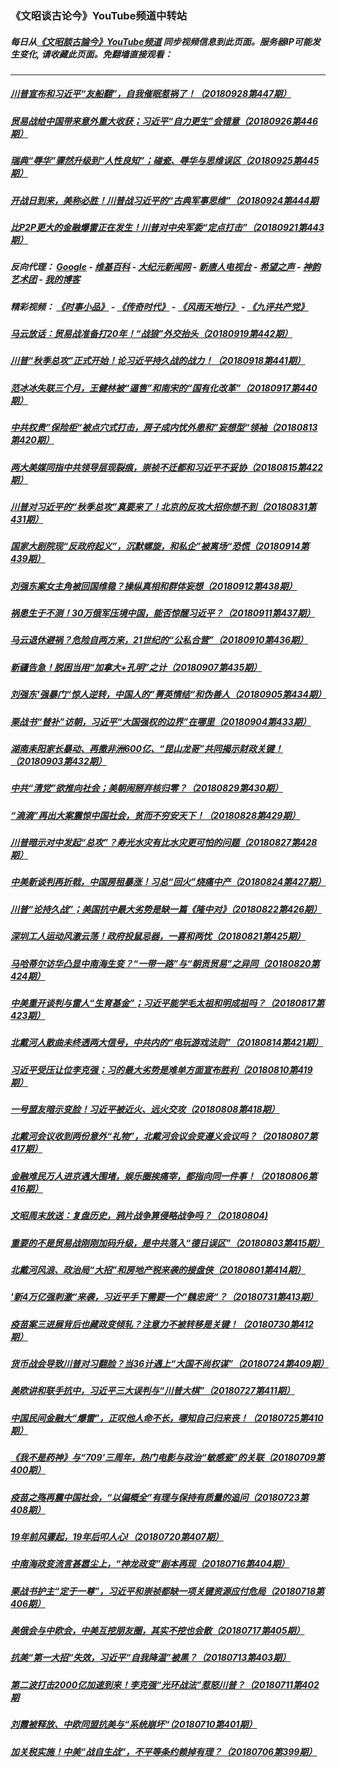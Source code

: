 ### 《文昭谈古论今》YouTube频道中转站
##### 每日从[《文昭談古論今》YouTube频道](https://www.youtube.com/channel/UCtAIPjABiQD3qjlEl1T5VpA) 同步视频信息到此页面。服务器IP可能发生变化, 请收藏此页面。免翻墙直接观看：

---

##### <a href='http://45.63.82.168/wenzhao/川普宣布和习近平“友船翻”，自我催眠惹祸了！（20180928第447期）-ij_iJ61YaJs.mp4'>川普宣布和习近平“友船翻”，自我催眠惹祸了！（20180928第447期）</a>
##### <a href='http://45.63.82.168/wenzhao/贸易战给中国带来意外重大收获；习近平“自力更生”会错意（20180926第446期）-QlN3s0iL8hc.mp4'>贸易战给中国带来意外重大收获；习近平“自力更生”会错意（20180926第446期）</a>
##### <a href='http://45.63.82.168/wenzhao/瑞典“辱华”骤然升级到“人性良知”；碰瓷、辱华与思维误区（20180925第445期）-zsxwYd2r6z4.mp4'>瑞典“辱华”骤然升级到“人性良知”；碰瓷、辱华与思维误区（20180925第445期）</a>
##### <a href='http://45.63.82.168/wenzhao/开战日到来，美称必胜！川普战习近平的“古典军事思维”（20180924第444期-9As0qs1pEm4.mp4'>开战日到来，美称必胜！川普战习近平的“古典军事思维”（20180924第444期</a>
##### <a href='http://45.63.82.168/wenzhao/比P2P更大的金融爆雷正在发生！川普对中央军委“定点打击”（20180921第443期）-UjX73mLM6Ho.mp4'>比P2P更大的金融爆雷正在发生！川普对中央军委“定点打击”（20180921第443期）</a>
##### 反向代理： [Google](http://45.63.82.168:8888/search?q=425事件) - [维基百科](http://45.63.82.168:8100/wiki/喬高-麥塔斯調查報告) - [大纪元新闻网](http://45.63.82.168:10080) - [新唐人电视台](http://45.63.82.168:8000) - [希望之声](http://45.63.82.168:8200) - [神韵艺术团](http://45.63.82.168:8000/xtr/gb/prog673.html) - [我的博客](http://45.63.82.168:10000/)
##### 精彩视频： [《时事小品》](https://github.com/gfw-breaker/ntdtv-comedy/blob/master/README.md) - [《传奇时代》](http://45.63.82.168:10000/videos/legend/) - [《风雨天地行》](http://45.63.82.168:10000/videos/fytdx/) - [《九评共产党》](http://45.63.82.168:10000/videos/jiuping/)
##### <a href='http://45.63.82.168/wenzhao/马云放话：贸易战准备打20年！“战狼”外交抬头（20180919第442期）-JCotV9VWIOQ.mp4'>马云放话：贸易战准备打20年！“战狼”外交抬头（20180919第442期）</a>
##### <a href='http://45.63.82.168/wenzhao/川普“秋季总攻”正式开始！论习近平持久战的战力！（20180918第441期）-w1hPiAQfGw8.mp4'>川普“秋季总攻”正式开始！论习近平持久战的战力！（20180918第441期）</a>
##### <a href='http://45.63.82.168/wenzhao/范冰冰失联三个月，王健林被“逼售”和南宋的“国有化改革”（20180917第440期）-Ej4zl6pEGHc.mp4'>范冰冰失联三个月，王健林被“逼售”和南宋的“国有化改革”（20180917第440期）</a>
##### <a href='http://45.63.82.168/wenzhao/中共权贵”保险柜“被点穴式打击，房子成内忧外患和”妄想型“领袖（20180813第420期）-r_YWMIeL8TA.mp4'>中共权贵”保险柜“被点穴式打击，房子成内忧外患和”妄想型“领袖（20180813第420期）</a>
##### <a href='http://45.63.82.168/wenzhao/两大美媒同指中共领导层现裂痕，崇祯不迁都和习近平不妥协（20180815第422期）-JhewIfTRNbs.mp4'>两大美媒同指中共领导层现裂痕，崇祯不迁都和习近平不妥协（20180815第422期）</a>
##### <a href='http://45.63.82.168/wenzhao/川普对习近平的“秋季总攻”真要来了！北京的反攻大招你想不到（20180831第431期）-VShPV8f7DQg.mp4'>川普对习近平的“秋季总攻”真要来了！北京的反攻大招你想不到（20180831第431期）</a>
##### <a href='http://45.63.82.168/wenzhao/国家大剧院现“反政府起义”，沉默螺旋，和私企”被离场“恐慌（20180914第439期）-Iv2O13_Is2g.mp4'>国家大剧院现“反政府起义”，沉默螺旋，和私企”被离场“恐慌（20180914第439期）</a>
##### <a href='http://45.63.82.168/wenzhao/刘强东案女主角被回国维稳？操纵真相和群体妄想（20180912第438期）-4Ju0bBmeYgg.mp4'>刘强东案女主角被回国维稳？操纵真相和群体妄想（20180912第438期）</a>
##### <a href='http://45.63.82.168/wenzhao/祸患生于不测！30万俄军压境中国，能否惊醒习近平？（20180911第437期）-7S-VyQT32KE.mp4'>祸患生于不测！30万俄军压境中国，能否惊醒习近平？（20180911第437期）</a>
##### <a href='http://45.63.82.168/wenzhao/马云退休避祸？危险自两方来，21世纪的“公私合营”（20180910第436期）-b2CARuDeNd8.mp4'>马云退休避祸？危险自两方来，21世纪的“公私合营”（20180910第436期）</a>
##### <a href='http://45.63.82.168/wenzhao/新疆告急！脱困当用“加拿大+孔明”之计（20180907第435期）-0zK4bjkJbAY.mp4'>新疆告急！脱困当用“加拿大+孔明”之计（20180907第435期）</a>
##### <a href='http://45.63.82.168/wenzhao/刘强东强暴门“惊人逆转，中国人的”菁英情结“和伪善人（20180905第434期）-YmghGVUtWYs.mp4'>刘强东'强暴门“惊人逆转，中国人的”菁英情结“和伪善人（20180905第434期）</a>
##### <a href='http://45.63.82.168/wenzhao/栗战书“替补”访朝，习近平“大国强权的边界”在哪里（20180904第433期）-MeOFvI7OkUQ.mp4'>栗战书“替补”访朝，习近平“大国强权的边界”在哪里（20180904第433期）</a>
##### <a href='http://45.63.82.168/wenzhao/湖南耒阳家长暴动、再撒非洲600亿、“昆山龙哥”共同揭示财政关键！（20180903第432期）-uLkJYaJVxKI.mp4'>湖南耒阳家长暴动、再撒非洲600亿、“昆山龙哥”共同揭示财政关键！（20180903第432期）</a>
##### <a href='http://45.63.82.168/wenzhao/中共“清党”欲推向社会；美朝闹掰弃核归零？（20180829第430期）-cFf-WBwTA5Y.mp4'>中共“清党”欲推向社会；美朝闹掰弃核归零？（20180829第430期）</a>
##### <a href='http://45.63.82.168/wenzhao/“滴滴”再出大案震惊中国社会，贫而不穷安天下！（20180828第429期）-KdhYBb2GRII.mp4'>“滴滴”再出大案震惊中国社会，贫而不穷安天下！（20180828第429期）</a>
##### <a href='http://45.63.82.168/wenzhao/川普暗示对中发起“总攻”？寿光水灾有比水灾更可怕的问题（20180827第428期）-uwZLtol4o3A.mp4'>川普暗示对中发起“总攻”？寿光水灾有比水灾更可怕的问题（20180827第428期）</a>
##### <a href='http://45.63.82.168/wenzhao/中美新谈判再折戟，中国房租暴涨！习总“回火”烧痛中产（20180824第427期）--OPq-BR-c5M.mp4'>中美新谈判再折戟，中国房租暴涨！习总“回火”烧痛中产（20180824第427期）</a>
##### <a href='http://45.63.82.168/wenzhao/川普“论持久战”；美国抗中最大劣势是缺一篇《隆中对》（20180822第426期）-nHGOO9Yfn5A.mp4'>川普“论持久战”；美国抗中最大劣势是缺一篇《隆中对》（20180822第426期）</a>
##### <a href='http://45.63.82.168/wenzhao/深圳工人运动风激云荡！政府投鼠忌器，一喜和两忧（20180821第425期）-kzOpUQEWGLI.mp4'>深圳工人运动风激云荡！政府投鼠忌器，一喜和两忧（20180821第425期）</a>
##### <a href='http://45.63.82.168/wenzhao/马哈蒂尔访华凸显中南海生变？“一带一路”与“朝贡贸易”之异同（20180820第424期）-MAzQIbYPbXk.mp4'>马哈蒂尔访华凸显中南海生变？“一带一路”与“朝贡贸易”之异同（20180820第424期）</a>
##### <a href='http://45.63.82.168/wenzhao/中美重开谈判与雷人“生育基金”；习近平能学毛太祖和明成祖吗？（20180817第423期）-BM6NynF0hyw.mp4'>中美重开谈判与雷人“生育基金”；习近平能学毛太祖和明成祖吗？（20180817第423期）</a>
##### <a href='http://45.63.82.168/wenzhao/北戴河人散曲未终透两大信号，中共内的“电玩游戏法则”（20180814第421期）-ic9LNW4ahEo.mp4'>北戴河人散曲未终透两大信号，中共内的“电玩游戏法则”（20180814第421期）</a>
##### <a href='http://45.63.82.168/wenzhao/习近平受压让位李克强；习的最大劣势是难单方面宣布胜利（20180810第419期）-pteDkbSy3UY.mp4'>习近平受压让位李克强；习的最大劣势是难单方面宣布胜利（20180810第419期）</a>
##### <a href='http://45.63.82.168/wenzhao/一号盟友暗示变脸！习近平被近火、远火交攻（20180808第418期）--0_sQ4uNYr4.mp4'>一号盟友暗示变脸！习近平被近火、远火交攻（20180808第418期）</a>
##### <a href='http://45.63.82.168/wenzhao/北戴河会议收到两份意外“礼物”，北戴河会议会变遵义会议吗？（20180807第417期）-wlyAKkyylF0.mp4'>北戴河会议收到两份意外“礼物”，北戴河会议会变遵义会议吗？（20180807第417期）</a>
##### <a href='http://45.63.82.168/wenzhao/金融难民万人进京遇大围堵，娱乐圈挨痛宰，都指向同一件事！（20180806第416期）-3E_arHkIgPg.mp4'>金融难民万人进京遇大围堵，娱乐圈挨痛宰，都指向同一件事！（20180806第416期）</a>
##### <a href='http://45.63.82.168/wenzhao/文昭周末放送：复盘历史，鸦片战争算侵略战争吗？（20180804)-XBCZw_Qi3xo.mp4'>文昭周末放送：复盘历史，鸦片战争算侵略战争吗？（20180804)</a>
##### <a href='http://45.63.82.168/wenzhao/重要的不是贸易战刚刚加码升级，是中共落入“德日误区”（20180803第415期）-rUF5otSgG2A.mp4'>重要的不是贸易战刚刚加码升级，是中共落入“德日误区”（20180803第415期）</a>
##### <a href='http://45.63.82.168/wenzhao/北戴河风浪、政治局“大招”和房地产税来袭的接盘侠（20180801第414期）-QSZf7G4tzpw.mp4'>北戴河风浪、政治局“大招”和房地产税来袭的接盘侠（20180801第414期）</a>
##### <a href='http://45.63.82.168/wenzhao/新4万亿强刺激“来袭，习近平手下需要一个”魏忠贤“？（20180731第413期）-zVkNtNeYalM.mp4'>'新4万亿强刺激“来袭，习近平手下需要一个”魏忠贤“？（20180731第413期）</a>
##### <a href='http://45.63.82.168/wenzhao/疫苗案三进展背后也藏政变倾轧？注意力不被转移是关键！（20180730第412期）-QgKhy2aXCOg.mp4'>疫苗案三进展背后也藏政变倾轧？注意力不被转移是关键！（20180730第412期）</a>
##### <a href='http://45.63.82.168/wenzhao/货币战会导致川普对习翻脸？当36计遇上“大国不尚权谋”（20180724第409期）-UcXkaZqA8FU.mp4'>货币战会导致川普对习翻脸？当36计遇上“大国不尚权谋”（20180724第409期）</a>
##### <a href='http://45.63.82.168/wenzhao/美欧讲和联手抗中，习近平三大误判与“川普大棋”（20180727第411期）-AzW69CQN8r4.mp4'>美欧讲和联手抗中，习近平三大误判与“川普大棋”（20180727第411期）</a>
##### <a href='http://45.63.82.168/wenzhao/中国民间金融大“爆雷”，正叹他人命不长，哪知自己归来丧！（20180725第410期）-II3DtDjyKZw.mp4'>中国民间金融大“爆雷”，正叹他人命不长，哪知自己归来丧！（20180725第410期）</a>
##### <a href='http://45.63.82.168/wenzhao/《我不是药神》与“709三周年，热门电影与政治“敏感瓷”的关联（20180709第400期）-7dFRMmg3sSs.mp4'>《我不是药神》与“709'三周年，热门电影与政治“敏感瓷”的关联（20180709第400期）</a>
##### <a href='http://45.63.82.168/wenzhao/疫苗之殇再震中国社会，“以偏概全”有理与保持有质量的追问（20180723第408期）-e542H94Lp64.mp4'>疫苗之殇再震中国社会，“以偏概全”有理与保持有质量的追问（20180723第408期）</a>
##### <a href='http://45.63.82.168/wenzhao/19年前风骤起，19年后叩人心!（20180720第407期）-UefWtTqAH_M.mp4'>19年前风骤起，19年后叩人心!（20180720第407期）</a>
##### <a href='http://45.63.82.168/wenzhao/中南海政变流言甚嚣尘上，“神龙政变”剧本再现（20180716第404期）-S1BavNEiJyA.mp4'>中南海政变流言甚嚣尘上，“神龙政变”剧本再现（20180716第404期）</a>
##### <a href='http://45.63.82.168/wenzhao/栗战书护主“定于一尊”，习近平和崇祯都缺一项关键资源应付危局（20180718第406期）-lB3FHNrIW74.mp4'>栗战书护主“定于一尊”，习近平和崇祯都缺一项关键资源应付危局（20180718第406期）</a>
##### <a href='http://45.63.82.168/wenzhao/美俄会与中欧会，中美互挖朋友圈，其实不挖也会散（20180717第405期）-EyYU3wL3eUU.mp4'>美俄会与中欧会，中美互挖朋友圈，其实不挖也会散（20180717第405期）</a>
##### <a href='http://45.63.82.168/wenzhao/抗美“第一大招“失效，习近平“自我降温”被黑？（20180713第403期）-taoNj6zmD8c.mp4'>抗美“第一大招“失效，习近平“自我降温”被黑？（20180713第403期）</a>
##### <a href='http://45.63.82.168/wenzhao/第二波打击2000亿加速到来！李克强“光环战法”惹怒川普？（20180711第402期-aES4AnozjDM.mp4'>第二波打击2000亿加速到来！李克强“光环战法”惹怒川普？（20180711第402期</a>
##### <a href='http://45.63.82.168/wenzhao/刘霞被释放、中欧同盟抗美与“系统崩坏“（20180710第401期）-fw2XDa3zzd0.mp4'>刘霞被释放、中欧同盟抗美与“系统崩坏“（20180710第401期）</a>
##### <a href='http://45.63.82.168/wenzhao/加关税实施！中美“战自生战”，不平等条约赖掉有理？（20180706第399期）-T66OFIr-J5I.mp4'>加关税实施！中美“战自生战”，不平等条约赖掉有理？（20180706第399期）</a>
